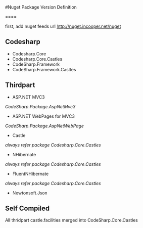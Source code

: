 #Nuget Package Version Definition

====

first, add nuget feeds url http://nuget.incooper.net/nuget

## Codesharp

- Codesharp.Core
- Codesharp.Core.Castles
- CodeSharp.Framework
- CodeSharp.Framework.Casltes


## Thirdpart

- ASP.NET MVC3

*CodeSharp.Package.AspNetMvc3*

- ASP.NET WebPages for MVC3

*CodeSharp.Package.AspNetWebPage*

- Castle

*always refer package Codesharp.Core.Castles*

- NHibernate

*always refer package Codesharp.Core.Castles*

- FluentNHibernate

*always refer package Codesharp.Core.Castles*

- Newtonsoft.Json


## Self Compiled

All thridpart castle.facilities merged into CodeSharp.Core.Castles




